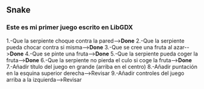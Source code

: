 ## Snake
### Este es mi primer juego escrito en LibGDX

1.-Que la serpiente choque contra la pared-->**Done**
2.-Que la serpiente pueda chocar contra si misma-->**Done**
3.-Que se cree una fruta al azar-->**Done**
4.-Que se pinte una fruta-->**Done**
5.-Que la serpiente pueda coger la fruta-->**Done**
6.-Que la serpiente no pierda el culo si coge la fruta-->**Done**
7.-Añadir título del juego en grande (arriba en el centro)
8.-Añadir puntación en la esquina superior derecha-->Revisar
9.-Añadir controles del juego arriba a la izquierda-->Revisar
